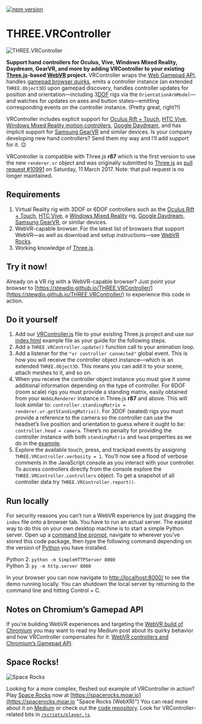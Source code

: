 [![npm version](https://badge.fury.io/js/three-vrcontroller-module.svg)](https://badge.fury.io/js/three-vrcontroller-module)

THREE.VRController
==============================================================================

![THREE.VRController](https://github.com/stewdio/THREE.VRController/raw/master/VRController.jpg "THREE.VRController")

__Support hand controllers for Oculus, Vive, Windows Mixed Reality, Daydream, 
GearVR, and more by adding VRController to your existing 
[Three.js](https://threejs.org/)-based 
[WebVR](https://webvr.rocks/) project.__
VRController wraps the [Web Gamepad API](https://www.w3.org/TR/gamepad/), 
handles [gamepad browser quirks](https://medium.com/@stew_rtsmith/webvr-controllers-and-chromiums-gamepad-api-6c9adc633f38),
emits a controller instance (an extended `THREE.Object3D`) upon gamepad 
discovery, handles controller updates for position and orientation—including
3[DOF](https://en.wikipedia.org/wiki/Degrees_of_freedom_(mechanics)) rigs
via the `OrientationArmModel`—and watches for updates on axes and button 
states—emitting corresponding events on the controller instance.
(Pretty great, right?!)

VRController includes explicit support for
[Oculus Rift + Touch](https://www.oculus.com/rift/),
[HTC Vive](https://www.vive.com),
[Windows Mixed Reality motion controllers](https://www.microsoft.com/en-us/windows/windows-mixed-reality),
[Google Daydream](https://vr.google.com/daydream/),
and has implicit support for
[Samsung GearVR](http://www.samsung.com/GearVR)
and similar devices. Is your company developing new hand controllers? Send
them my way and I’ll add support for it. 😉

VRController is compatible with Three.js __r87__ which is the first version to
use the new `renderer.vr` object and was originally submitted to
[Three.js](https://github.com/mrdoob/three.js/) as
[pull request #10991](https://github.com/mrdoob/three.js/pull/10991)
on Saturday, 11 March 2017. Note: that pull request is no longer maintained.


Requirements
------------------------------------------------------------------------------
1. Virtual Reality rig with 3DOF or 6DOF controllers such as the
[Oculus Rift + Touch](https://www.oculus.com/rift/),
[HTC Vive](https://www.vive.com/),
a [Windows Mixed Reality](https://www.microsoft.com/en-us/windows/windows-mixed-reality) rig,
[Google Daydream](https://vr.google.com/daydream/),
[Samsung GearVR](http://www.samsung.com/GearVR), or similar devices.
2. WebVR-capable browser. For the latest list of browsers
that support WebVR—as well as download and setup instructions—see
[WebVR Rocks](https://webvr.rocks/).
3. Working knowledge of [Three.js](https://threejs.org/).


Try it now!
------------------------------------------------------------------------------
Already on a VR rig with a WebVR-capable browser? Just point your browser to
[https://stewdio.github.io/THREE.VRController/](https://stewdio.github.io/THREE.VRController/)
to experience this code in action.


Do it yourself
------------------------------------------------------------------------------
1. Add our
[VRController.js](https://github.com/stewdio/THREE.VRController/raw/master/VRController.js) file to your existing Three.js project and use our
[index.html](https://github.com/stewdio/THREE.VRController/raw/master/index.html)
example file as your guide for the following steps.
2. Add a `THREE.VRController.update()` function call to your animation loop.
3. Add a listener for the `"vr controller connected"` global event. This is
how you will receive the controller object instance—which is an extended
`THREE.Object3D`. This means you can add it to your scene, attach meshes
to it, and so on.
4. When you receive the controller object instance you must give it some
additional information depending on the type of controller. For 6DOF (room
scale) rigs you must provide a standing matrix, easily obtained from your
`WebGLRenderer` instance in Three.js __r87__ and above. This will look similar to:
`controller.standingMatrix = renderer.vr.getStandingMatrix()`.
For 3DOF (seated) rigs you must provide a reference to the camera so the
controller can use the headset’s live position and orientation to guess where
it ought to be: `controller.head = camera`. There’s no penalty for providing
the controller instance with both `standingMatrix` and `head` properties as
we do in the
[example](https://github.com/stewdio/THREE.VRController/raw/master/index.html).
5. Explore the available touch, press, and trackpad events by assigning
`THREE.VRController.verbosity = 1`.
You’ll now see a flood of verbose comments in the JavaScript console as you
interact with your controller. To access controllers directly from the console
explore the `THREE.VRController.controllers` object. To get a snapshot of all
controller data try `THREE.VRController.report()`.


Run locally
------------------------------------------------------------------------------
For security reasons you can’t run a WebVR experience by just dragging the
`index` file onto a browser tab. You have to run an actual server. The easiest
way to do this on your own desktop machine is to start a simple Python server.
Open up a
[command line prompt](https://en.wikipedia.org/wiki/Command-line_interface),
navigate to wherever you’ve stored this code package, then type the
following command depending on the version of
[Python](https://en.wikipedia.org/wiki/Python_(programming_language)) you have
installed.  

Python 2: `python -m SimpleHTTPServer 8000`  
Python 3: `py -m http.server 8000`  

In your browser you can now navigate to
[http://localhost:8000/](http://localhost:8000/) to see the demo running
locally. You can shutdown the local server by returning to the command line
and hitting Control + C.


Notes on Chromium’s Gamepad API
------------------------------------------------------------------------------
If you’re building WebVR experiences and targeting the
[WebVR build of Chromium](https://webvr.info/get-chrome/) you may want to read
my Medium post about its quirky behavior and how VRController compensates for
it: [WebVR controllers and Chromium’s Gamepad API](https://medium.com/@stew_rtsmith/webvr-controllers-and-chromiums-gamepad-api-6c9adc633f38).


Space Rocks!
------------------------------------------------------------------------------
![Space Rocks](https://github.com/moar-tech/spacerocks/raw/master/media/space-rocks.jpg "Space Rocks (WebXR)")

Looking for a more complex, fleshed out example of VRController in action?
Play [Space Rocks](https://spacerocks.moar.io "Space Rocks (WebXR)") now at 
[https://spacerocks.moar.io](https://spacerocks.moar.io "Space Rocks (WebXR)")
You can read more about it on 
[Medium](https://medium.com/@stew_rtsmith/space-rocks-webvr-d4035d0ac429)
or check out the 
[code repository](https://github.com/moar-tech/spacerocks).
Look for VRController-related bits in
[`/scripts/player.js`](https://github.com/moar-tech/spacerocks/blob/master/scripts/player.js).



